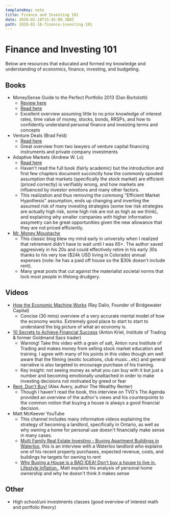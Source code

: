 ```yaml
---
templateKey: note
title: Finance and Investing 101
date: 2020-02-18T15:45:09.380Z
path: 2020-02-18-finance-investing-101
---
```

# Finance and Investing 101

Below are resources that educated and formed my knowledge and understanding of economics, finance, investing, and budgeting.

## Books

* MoneySense Guide to the Perfect Portfolio 2013 (Dan Bortolotti)
  * [Review here](https://andrew.fm/blog/books-part-3)
  * [Read here](https://cloud.alexanders.xyz/s/sTSKWL6kSoTD7jW)
  * Excellent overview assuming little to no prior knowledge of interest rates, time value of money, stocks, bonds, RRSPs, and how to confidently understand personal finance and investing terms and concepts
* Venture Deals (Brad Feld)
  * [Read here](https://cloud.alexanders.xyz/s/MtYd9kSejpB8iKq)
  * Great overview from two lawyers of venture capital financing instruments and private company investments
* Adaptive Markets (Andrew W. Lo)
  * [Read here](https://cloud.alexanders.xyz/s/26MA6P2amrSJAAw)
  * Haven't read the full book (fairly academic) but the introduction and first few chapters document succinctly how the commonly spouted assumption that markets (specifically the stock market) are efficient (priced correctly) is verifiably wrong, and how markets are influenced by investor emotions and many other factors. 
  * This realization and thus removing the commong "Efficient Market Hypothesis" assumption, ends up changing and inverting the assumed risk of many investing strategies (some low risk strategies are actually high risk, some high risk are not as high as we think), and explaining why smaller companies with higher information assymetry can be great opportunities given the new allowance that they are not priced efficiently.
* [Mr. Money Moustache](https://www.mrmoneymustache.com/category/mmm-classics/)
  * This classic blog blew my mind early in university when I realized that retirement didn't have to wait until I was 65+. The author saved aggresively in his 20s and could effectively retire in his early 30s thanks to his very low ($24k USD living in Colorado) annual expenses (note: he has a paid off house so the $30k doesn't include rent). 
  * Many great posts that cut against the materialist societal norms that lock most people in lifelong drudgery.

## Videos

* [How the Economic Machine Works](https://youtu.be/PHe0bXAIuk0) (Ray Dalio, Founder of Bridgewater Capital)
  * Concise (30 mins) overview of a very accurate mental model of how the economy works. Extremely good place to start to start to understand the big picture of what an economy is.
* [10 Secrets to Achieve Financial Success](https://youtu.be/4a51wQAOGR4) (Anton Kriel, Institute of Trading & former Goldmand Sacs trader)
  * Warning! Take this video with a grain of salt, Anton runs Institute of Trading and makes money from selling stock market education and training. I agree with many of his points in this video though am well aware that the filming (exotic locations, club music...etc) and general narrative is also targeted to encourage purchase of his training.
  * Key insight: not seeing money as what you can buy with it but just a number and becoming emotionally unattached in order to make investing decisions not motivated by greed or fear
* [Rent, Don't Buy!](https://youtu.be/Oj2WNHNQSbM) (Alex Avery, author The Wealthy Renter)
  * Though I haven't read the book, this interview on TVO's The Agenda provided an overview of the author's views and his counterpoints to the common notion that buying a house is always a good financial decision.
* Matt McKeever YouTube
  * This channel includes many informative videos explaining the strategy of becoming a landlord, specifically in Ontario, as well as why owning a home for personal use doesn't financially make sense in many cases.
  * [Multi Family Real Estate Investing - Buying Apartment Buildings in Waterloo](https://youtu.be/QEzkxGwjip0), this is an interview with a Waterloo landlord who explains one of his recent property purchases, expected revenue, costs, and buildings he targets for owning to rent
  * [Why Buying a House is a BAD IDEA! Don't buy a house to live in. Lifestyle Inflation.](https://youtu.be/-em-ial9xoc), Matt explains his analysis of personal home ownership and why he doesn't think it makes sense

## Other
* High school/uni investments classes (good overview of interest math and portfolio theory)


